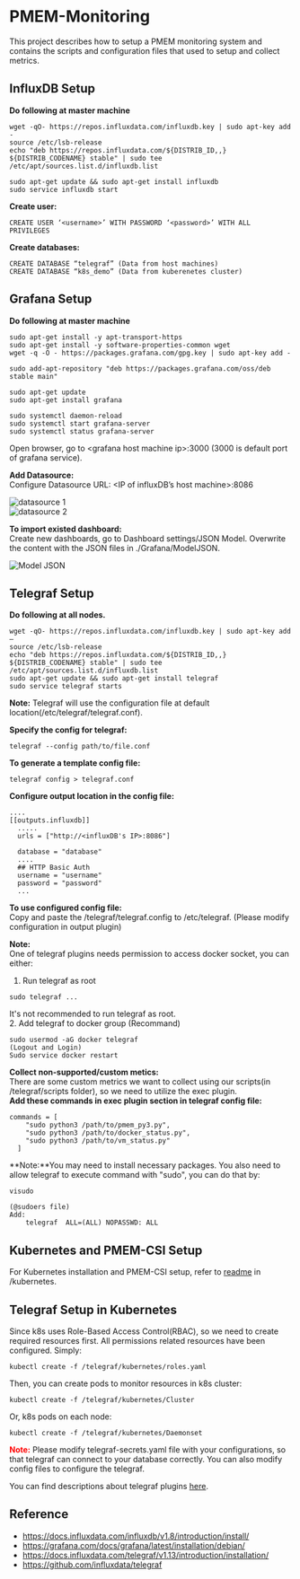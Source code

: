 # PMEM-Monitoring
This project describes how to setup a PMEM monitoring system and contains the scripts and configuration files that used to setup and collect metrics. 

## InfluxDB Setup
**Do following at master machine**
```
wget -qO- https://repos.influxdata.com/influxdb.key | sudo apt-key add -
source /etc/lsb-release
echo "deb https://repos.influxdata.com/${DISTRIB_ID,,} ${DISTRIB_CODENAME} stable" | sudo tee /etc/apt/sources.list.d/influxdb.list
```

```
sudo apt-get update && sudo apt-get install influxdb
sudo service influxdb start
```
**Create user:**
```
CREATE USER ‘<username>’ WITH PASSWORD ‘<password>’ WITH ALL PRIVILEGES
```
**Create databases:**
```
CREATE DATABASE “telegraf” (Data from host machines)
CREATE DATABASE “k8s_demo” (Data from kuberenetes cluster)
```
## Grafana Setup
**Do following at master machine**
```
sudo apt-get install -y apt-transport-https
sudo apt-get install -y software-properties-common wget 
wget -q -O - https://packages.grafana.com/gpg.key | sudo apt-key add -

sudo add-apt-repository "deb https://packages.grafana.com/oss/deb stable main"

sudo apt-get update
sudo apt-get install grafana

sudo systemctl daemon-reload
sudo systemctl start grafana-server
sudo systemctl status grafana-server
```

Open browser, go to  &lt;grafana host machine ip&gt;:3000 (3000 is default port of grafana service).

**Add Datasource:**<br>Configure Datasource URL: &lt;IP of influxDB’s host machine&gt;:8086

![datasource 1](/Grafana/datasource1.jpg)<br>
![datasource 2](/Grafana/datasource2.jpg)

**To import existed dashboard:**<br>Create new dashboards, go to Dashboard settings/JSON Model. Overwrite the content with the JSON files in ./Grafana/ModelJSON.

![Model JSON](/Grafana/ModeJSON.jpg)


## Telegraf Setup
**Do following at all nodes.**
```
wget -qO- https://repos.influxdata.com/influxdb.key | sudo apt-key add –
source /etc/lsb-release
echo "deb https://repos.influxdata.com/${DISTRIB_ID,,} ${DISTRIB_CODENAME} stable" | sudo tee /etc/apt/sources.list.d/influxdb.list
sudo apt-get update && sudo apt-get install telegraf
sudo service telegraf starts
```

**Note:** Telegraf will use the configuration file at default location(/etc/telegraf/telegraf.conf). 

**Specify the config for telegraf:**
```
telegraf --config path/to/file.conf
```

**To generate a template config file:**
```
telegraf config > telegraf.conf
```

**Configure output location in the config file:**
```
....
[[outputs.influxdb]]
  .....
  urls = ["http://<influxDB's IP>:8086"]

  database = "database"
  ....
  ## HTTP Basic Auth
  username = "username"
  password = "password"
  ...
```

**To use configured config file:**<br>
Copy and paste the /telegraf/telegraf.config to /etc/telegraf. (Please modify configuration in output plugin)

**Note:**<br> One of telegraf plugins needs permission to access docker socket, you can either:<br>
1. Run telegraf as root
```
sudo telegraf ...
```
It's not recommended to run telegraf as root.<br>
2. Add telegraf to docker group (Recommand)
```
sudo usermod -aG docker telegraf
(Logout and Login)
Sudo service docker restart
```

**Collect non-supported/custom metics:**<br>
There are some custom metrics we want to collect using our scripts(in /telegraf/scripts folder), so we need to utilize the exec plugin.<br>**Add these commands in exec plugin section in telegraf config file:**
```
commands = [
    "sudo python3 /path/to/pmem_py3.py",
    "sudo python3 /path/to/docker_status.py",
    "sudo python3 /path/to/vm_status.py"
  ]
```
**Note:**You may need to install necessary packages. You also need to allow telegraf to execute command with "sudo", you can do that by:
```
visudo

(@sudoers file)
Add:
    telegraf  ALL=(ALL) NOPASSWD: ALL
```

## Kubernetes and PMEM-CSI Setup
For Kubernetes installation and PMEM-CSI setup, refer to [readme](https://github.com/ericcheng09/PMEM-Monitoring/blob/master/kubernetes/README.md) in /kubernetes.


## Telegraf Setup in Kubernetes
Since k8s uses Role-Based Access Control(RBAC), so we need to create required resources first. All permissions related resources have been configured. Simply:
```
kubectl create -f /telegraf/kubernetes/roles.yaml
```
Then, you can create pods to monitor resources in k8s cluster:
```
kubectl create -f /telegraf/kubernetes/Cluster
```
Or, k8s pods on each node:
```
kubectl create -f /telegraf/kubernetes/Daemonset
```
<span style="color:red">**Note:**</span>  Please modify telegraf-secrets.yaml file with your configurations, so that telegraf can connect to your database correctly. You can also modify config files to configure the telegraf.

You can find descriptions about telegraf plugins [here](https://github.com/influxdata/telegraf).

## Reference
* https://docs.influxdata.com/influxdb/v1.8/introduction/install/
* https://grafana.com/docs/grafana/latest/installation/debian/
* https://docs.influxdata.com/telegraf/v1.13/introduction/installation/
* https://github.com/influxdata/telegraf